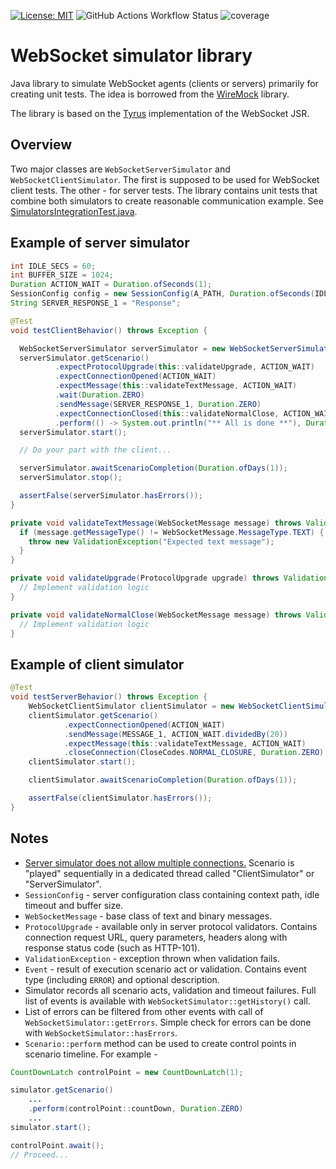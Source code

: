 [![License: MIT](https://img.shields.io/badge/License-MIT-blue.svg)](https://opensource.org/licenses/MIT)
![GitHub Actions Workflow Status](https://github.com/aknopov/websocket-simulator/actions/workflows/gradle.yml/badge.svg?branch=main)
![coverage](https://img.shields.io/endpoint?url=https://raw.githubusercontent.com/aknopov/websocket-simulator/main/.github/badges/jacoco.json)

# WebSocket simulator library

Java library to simulate WebSocket agents (clients or servers) primarily for creating unit tests. The idea is borrowed from the [WireMock](https://wiremock.org/) library.

The library is based on the [Tyrus](https://github.com/eclipse-ee4j/tyrus) implementation of the WebSocket JSR.

## Overview

Two major classes are `WebSocketServerSimulator` and `WebSocketClientSimulator`. The first is supposed to be used for
WebSocket client tests. The other - for server tests. The library contains unit tests that combine both 
simulators to create reasonable communication example. See [SimulatorsIntegrationTest.java](src%2Ftest%2Fjava%2Fcom%2Faknopov%2Fwssimulator%2FSimulatorsIntegrationTest.java).

## Example of server simulator

```java
int IDLE_SECS = 60;
int BUFFER_SIZE = 1024;
Duration ACTION_WAIT = Duration.ofSeconds(1);
SessionConfig config = new SessionConfig(A_PATH, Duration.ofSeconds(IDLE_SECS), BUFFER_SIZE);
String SERVER_RESPONSE_1 = "Response";

@Test
void testClientBehavior() throws Exception {

  WebSocketServerSimulator serverSimulator = new WebSocketServerSimulator(config, WebSocketServerSimulator.DYNAMIC_PORT);
  serverSimulator.getScenario()
          .expectProtocolUpgrade(this::validateUpgrade, ACTION_WAIT)
          .expectConnectionOpened(ACTION_WAIT)
          .expectMessage(this::validateTextMessage, ACTION_WAIT)
          .wait(Duration.ZERO)
          .sendMessage(SERVER_RESPONSE_1, Duration.ZERO)
          .expectConnectionClosed(this::validateNormalClose, ACTION_WAIT)
          .perform(() -> System.out.println("** All is done **"), Duration.ZERO);
  serverSimulator.start();

  // Do your part with the client...

  serverSimulator.awaitScenarioCompletion(Duration.ofDays(1));
  serverSimulator.stop();

  assertFalse(serverSimulator.hasErrors());
}

private void validateTextMessage(WebSocketMessage message) throws ValidationException {
  if (message.getMessageType() != WebSocketMessage.MessageType.TEXT) {
    throw new ValidationException("Expected text message");
  }
}

private void validateUpgrade(ProtocolUpgrade upgrade) throws ValidationException {
  // Implement validation logic
}

private void validateNormalClose(WebSocketMessage message) throws ValidationException {
  // Implement validation logic
}
```

## Example of client simulator

```java
@Test
void testServerBehavior() throws Exception {
    WebSocketClientSimulator clientSimulator = new WebSocketClientSimulator("ws://localhost:" + SOME_PORT + A_PATH);
    clientSimulator.getScenario()
            .expectConnectionOpened(ACTION_WAIT)
            .sendMessage(MESSAGE_1, ACTION_WAIT.dividedBy(20))
            .expectMessage(this::validateTextMessage, ACTION_WAIT)
            .closeConnection(CloseCodes.NORMAL_CLOSURE, Duration.ZERO);
    clientSimulator.start();

    clientSimulator.awaitScenarioCompletion(Duration.ofDays(1));

    assertFalse(clientSimulator.hasErrors());
}
```
## Notes
- <ins>Server simulator does not allow multiple connections.</ins> Scenario is "played" sequentially in a dedicated thread
  called "ClientSimulator" or "ServerSimulator". 
- `SessionConfig` - server configuration class containing context path, idle timeout and buffer size.
- `WebSocketMessage` - base class of text and binary messages.
- `ProtocolUpgrade` - available only in server protocol validators. Contains connection request URL, query parameters, headers
  along with response status code (such as HTTP-101). 
- `ValidationException` - exception thrown when validation fails.
- `Event` - result of execution scenario act or validation. Contains event type (including `ERROR`) and optional description.
- Simulator records all scenario acts, validation and timeout failures.
  Full list of events is available with `WebSocketSimulator::getHistory()` call.
- List of errors can be filtered from other events with call of `WebSocketSimulator::getErrors`.
  Simple check for errors can be done with `WebSocketSimulator::hasErrors`.
- `Scenario::perform` method can be used to create control points in scenario timeline. For example -
```java
CountDownLatch controlPoint = new CountDownLatch(1);

simulator.getScenario()
    ...
    .perform(controlPoint::countDown, Duration.ZERO)
    ...
simulator.start();

controlPoint.await();
// Proceed...
```